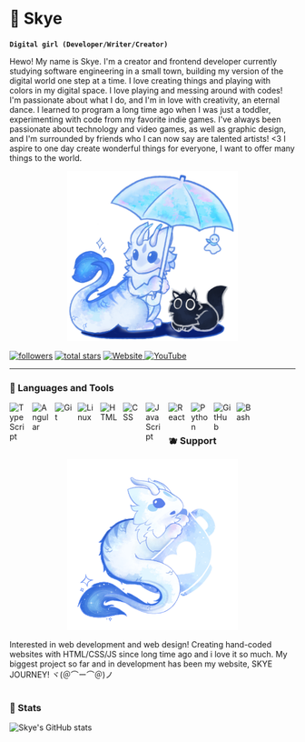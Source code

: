 # 🍓 Skye

**`Digital girl (Developer/Writer/Creator)`**

Hewo! My name is Skye. I'm a creator and frontend developer currently studying software engineering in a small town, building my version of the digital world one step at a time. I love creating things and playing with colors in my digital space. I love playing and messing around with codes! I'm passionate about what I do, and I'm in love with creativity, an eternal dance. I learned to program a long time ago when I was just a toddler, experimenting with code from my favorite indie games. I've always been passionate about technology and video games, as well as graphic design, and I'm surrounded by friends who I can now say are talented artists! <3 I aspire to one day create wonderful things for everyone, I want to offer many things to the world.

<div align="center">
  <img src="https://github.com/luvrksnskye/luvrksnskye/blob/67924e2279750e6638cba3b871213e99de73fe3b/rain.png" alt="image alt" width="300">
</div>

<p align="left">
  <a href="https://github.com/luvrksnskye?tab=followers">
     <img alt="followers" title="Follow me on Github" src="https://custom-icon-badges.demolab.com/github/followers/luvrksnskye?color=FFC0CB&labelColor=FFB6C1&style=for-the-badge&logo=person-add&label=Follow&logoColor=white&textColor=white"/></a>
  <a href="https://github.com/luvrksnskye?tab=repositories&sort=stargazers">
     <img alt="total stars" title="Total stars on GitHub" src="https://custom-icon-badges.demolab.com/github/stars/luvrksnskye?color=FFD1DC&style=for-the-badge&labelColor=FFB6C1&logo=star&logoColor=white&textColor=white"/></a>
  <a href="https://luvrksknskyejourney.org/" target="_blank">
    <img alt="Website" title="Visit my website" src="https://img.shields.io/badge/Website-FFCCDD?style=for-the-badge&logo=world&logoColor=white&labelColor=FFB6C1&color=FFC0CB&labelColor=FFB6C1&textColor=white"/>
  </a>
  <a href="https://www.youtube.com/@Luvrksn_Skye" target="_blank">
    <img alt="YouTube" title="Check out my YouTube channel" src="https://img.shields.io/badge/YouTube-FFB3C6?style=for-the-badge&logo=youtube&logoColor=white&labelColor=FFB6C1&color=FFD1DC&textColor=white"/>
  </a>
</p>



---


### 🍥 Languages and Tools

<img align="left" alt="TypeScript" width="30px" style="padding-right:10px;" src="https://cdn.jsdelivr.net/gh/devicons/devicon/icons/typescript/typescript-plain.svg" />
<img align="left" alt="Angular" width="30px" style="padding-right:10px;" src="https://cdn.jsdelivr.net/gh/devicons/devicon/icons/angularjs/angularjs-plain.svg" />
<img align="left" alt="Git" width="30px" style="padding-right:10px;" src="https://cdn.jsdelivr.net/gh/devicons/devicon/icons/git/git-original.svg" />
<img align="left" alt="Linux" width="30px" style="padding-right:10px;" src="https://cdn.jsdelivr.net/gh/devicons/devicon/icons/linux/linux-original.svg" />
<img align="left" alt="HTML" width="30px" style="padding-right:10px;" src="https://cdn.jsdelivr.net/gh/devicons/devicon/icons/html5/html5-plain.svg" />
<img align="left" alt="CSS" width="30px" style="padding-right:10px;" src="https://cdn.jsdelivr.net/gh/devicons/devicon/icons/css3/css3-plain.svg" />
<img align="left" alt="JavaScript" width="30px" style="padding-right:10px;" src="https://cdn.jsdelivr.net/gh/devicons/devicon/icons/javascript/javascript-plain.svg" />
<img align="left" alt="React" width="30px" style="padding-right:10px;" src="https://cdn.jsdelivr.net/gh/devicons/devicon/icons/react/react-original.svg" />
<img align="left" alt="Python" width="30px" style="padding-right:10px;" src="https://cdn.jsdelivr.net/gh/devicons/devicon/icons/python/python-plain.svg" />
<img align="left" alt="GitHub" width="30px" style="padding-right:10px;" src="https://cdn.jsdelivr.net/gh/devicons/devicon/icons/github/github-original.svg" />
<img align="left" alt="Bash" width="30px" style="padding-right:10px;" src="https://cdn.jsdelivr.net/gh/devicons/devicon/icons/bash/bash-original.svg" />
<br />

#

### 🫐 Support

<div align="center">
  <a href="https://ko-fi.com/luvrksn_koi" target="_blank">
    <img src="https://github.com/luvrksnskye/luvrksnskye/blob/f1708c2701b606d9feb6de6388a8573ea856280a/ko-fi.png" alt="image alt" width="300">
  </a>
</div>

Interested in web development and web design! Creating hand-coded websites with HTML/CSS/JS since long time ago and i love it so much. My biggest project so far and in development has been my website, SKYE JOURNEY! ヾ(＠⌒ー⌒＠)ノ

#

### 🍡 Stats

![Skye's GitHub stats](https://github-readme-stats.vercel.app/api?username=luvrksnskye&show_icons=true&theme=omni)


#

